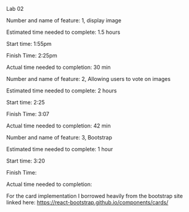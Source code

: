 Lab 02

Number and name of feature: 1, display image

Estimated time needed to complete: 1.5 hours

Start time: 1:55pm

Finish Time: 2:25pm

Actual time needed to completion: 30 min


Number and name of feature: 2, Allowing users to vote on images

Estimated time needed to complete: 2 hours

Start time: 2:25

Finish Time: 3:07

Actual time needed to completion: 42 min


Number and name of feature: 3, Bootstrap

Estimated time needed to complete: 1 hour

Start time: 3:20

Finish Time: 

Actual time needed to completion: 

For the card implementation I borrowed heavily from the bootstrap site linked here: https://react-bootstrap.github.io/components/cards/